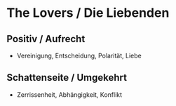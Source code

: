 # The Lovers / Die Liebenden

## Positiv / Aufrecht

- Vereinigung, Entscheidung, Polarität, Liebe

## Schattenseite / Umgekehrt

- Zerrissenheit, Abhängigkeit, Konflikt
